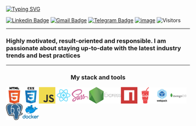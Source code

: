 [![Typing SVG](https://readme-typing-svg.demolab.com?font=Menlo&size=25&pause=2000&color=0043FF&center=true&vCenter=true&width=800&lines=Hi%2C+I%60m+Oleksandr+Vyzhymov+!+%F0%9F%91%8B)](https://git.io/typing-svg)

[![Linkedin Badge](https://img.shields.io/badge/Linkedin-path?style=flat&logo=Linkedin&color=blue)](https://www.linkedin.com/in/oleksandr-vyzhymov)
[![Gmail Badge](https://img.shields.io/badge/-vyzhymov.alex@gmail.com-D14836?style=flat&logo=gmail&logoColor=white)](https://mail.google.com/mail/u/0/#inbox?compose=GTvVlcSMSqbKWRstJCmNwmGJgzXmxQKnhLVcwJxtVZRZRhqfcqRrXznKxpXvSdPPDxGFLbblqpxNt)
[![Telegram Badge](https://img.shields.io/badge/Telegram-2CA5E0?style=flat&logo=telegram&logoColor=white)](https://t.me/VyzhymovAlex)
[![image](https://www.codewars.com/users/Vyzhimov/badges/small)](https://www.codewars.com/users/Vyzhimov)
![Visitors](https://api.visitorbadge.io/api/visitors?path=https%3A%2F%2Fgithub.com%2Fvyzhimov&label=visitors&countColor=%2337d67a&style=flat)

---

<h3> Highly motivated, result-oriented and responsible. I am passionate about staying up-to-date with the latest industry trends and best practices </h3>

---

<h3 align="center">My stack and tools</h3>

<p align="center">
<img align="left" alt="HTML5" title="HTML5" width="45px" src="https://raw.githubusercontent.com/github/explore/80688e429a7d4ef2fca1e82350fe8e3517d3494d/topics/html/html.png" />
<img align="left" alt="CSS3"  title="CSS3" width="45px" src="https://raw.githubusercontent.com/github/explore/80688e429a7d4ef2fca1e82350fe8e3517d3494d/topics/css/css.png" />
<img align="left" alt="JavaScript" title="JavaScript" width="45px" src="https://raw.githubusercontent.com/github/explore/80688e429a7d4ef2fca1e82350fe8e3517d3494d/topics/javascript/javascript.png" />
<img align="left" alt="React" title="React" width="45px" src="https://raw.githubusercontent.com/github/explore/80688e429a7d4ef2fca1e82350fe8e3517d3494d/topics/react/react.png" />
<img align="left" alt="Sass" title="Sass" width="45px" src="https://raw.githubusercontent.com/github/explore/80688e429a7d4ef2fca1e82350fe8e3517d3494d/topics/sass/sass.png" />
<img align="left" alt="Node.js" title="Node.js" width="45px" src="https://raw.githubusercontent.com/github/explore/80688e429a7d4ef2fca1e82350fe8e3517d3494d/topics/nodejs/nodejs.png" />
<img align="left" alt="Node.js" title="Express.js" width="45px" src="https://raw.githubusercontent.com/github/explore/80688e429a7d4ef2fca1e82350fe8e3517d3494d/topics/express/express.png" />
<img align="left" alt="npm"  title="npm" width="45px" src="https://raw.githubusercontent.com/github/explore/80688e429a7d4ef2fca1e82350fe8e3517d3494d/topics/npm/npm.png" />
<img align="left" alt="gulp" title="Gulp" width="45px" src="https://raw.githubusercontent.com/github/explore/80688e429a7d4ef2fca1e82350fe8e3517d3494d/topics/gulp/gulp.png" />
<img align="left" alt="webpack" title="Webpack" width="45px" src="https://raw.githubusercontent.com/IvanFesenko/IvanFesenko/master/img/webpack.jpg" />
<img align="left" alt="MongoDB" title="MongoDB" width="45px" src="https://raw.githubusercontent.com/github/explore/80688e429a7d4ef2fca1e82350fe8e3517d3494d/topics/mongodb/mongodb.png" />
<img align="left" alt="MongoDB" title="PostgreSQL" width="45px" src="https://raw.githubusercontent.com/github/explore/80688e429a7d4ef2fca1e82350fe8e3517d3494d/topics/postgresql/postgresql.png" />
<img align="left" alt="MongoDB" title="Docker" width="45px" src="https://raw.githubusercontent.com/github/explore/80688e429a7d4ef2fca1e82350fe8e3517d3494d/topics/docker/docker.png" /></p>
